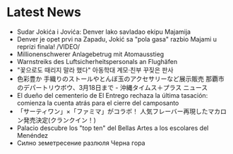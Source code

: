 # Latest News
-  Sudar Jokića i Jovića: Denver lako savladao ekipu Majamija
-  Denver je opet prvi na Zapadu, Jokić sa "pola gasa" razbio Majami u reprizi finala! /VIDEO/
-  Millionenschwerer Anlagebetrug mit Atomausstieg
-  Warnstreiks des Luftsicherheitspersonals an Flughäfen
-  "꽃으로도 때리지 말라 했다" 아동학대 계모·친부 꾸짖은 판사
-  色彩豊か 手織りのストールやとんぼ玉のアクセサリーなど展示販売 那覇市のデパートリウボウ、3月18日まで - 沖縄タイムス＋プラス ニュース
-  El dueño del cementerio de El Entrego rechaza la última tasación: comienza la cuenta atrás para el cierre del camposanto
-  「サーティワン」×「ファミマ」がコラボ！ 人気フレーバー再現したマカロン発売決定(クランクイン！)
-  Palacio descubre los "top ten" del Bellas Artes a los escolares del Menéndez
-  Силно земетресение разлюля Черна гора
